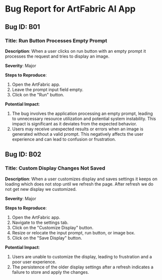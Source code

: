 # Bug Report for ArtFabric AI App

## Bug ID: B01

### Title: Run Button Processes Empty Prompt

**Description**: When a user clicks on run button with an empty prompt it processes the request and tries to display an image.

**Severity**: Major

**Steps to Reproduce**:

1. Open the ArtFabric app.
2. Leave the prompt input field empty.
3. Click on the "Run" button.

**Potential Impact**:

1. The bug involves the application processing an empty prompt, leading to unnecessary resource utilization and potential system instability. This impact is significant as it deviates from the expected behavior.
2. Users may receive unexpected results or errors when an image is generated without a valid prompt. This negatively affects the user experience and can lead to confusion or frustration.

## Bug ID: B02

### Title: Custom Display Changes Not Saved

**Description**: When a user customizes display and saves settings it keeps on loading which does not stop until we refresh the page. After refresh we do not get new display we customized. 

**Severity**: Major

**Steps to Reproduce**:

1. Open the ArtFabric app.
2. Navigate to the settings tab.
3. Click on the "Customize Display" button.
4. Resize or relocate the input prompt, run button, or image box.
5. Click on the "Save Display" button.

**Potential Impact**:

1. Users are unable to customize the display, leading to frustration and a poor user experience.
2. The persistence of the older display settings after a refresh indicates a failure to store and apply the changes.